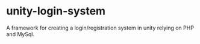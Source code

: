 # unity-login-system

A framework for creating a login/registration system in unity relying on PHP and MySql.
